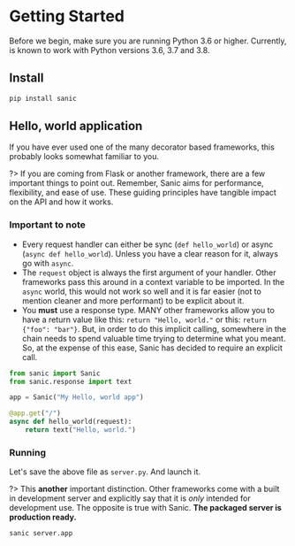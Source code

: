 # Getting Started

Before we begin, make sure you are running Python 3.6 or higher. Currently, is known to work with Python versions 3.6, 3.7 and 3.8.

## Install

```bash
pip install sanic
```

## Hello, world application

<!-- panels:start -->
<!-- div:left-panel -->

If you have ever used one of the many decorator based frameworks, this probably looks somewhat familiar to you.

?> If you are coming from Flask or another framework, there are a few important things to point out. Remember, Sanic aims for performance, flexibility, and ease of use. These guiding principles have tangible impact on the API and how it works.

### Important to note

- Every request handler can either be sync (`def hello_world`) or async (`async def hello_world`). Unless you have a clear reason for it, always go with `async`.
- The `request` object is always the first argument of your handler. Other frameworks pass this around in a context variable to be imported. In the `async` world, this would not work so well and it is far easier (not to mention cleaner and more performant) to be explicit about it. 
- You **must** use a response type. MANY other frameworks allow you to have a return value like this: `return "Hello, world."` or this: `return {"foo": "bar"}`. But, in order to do this implicit calling, somewhere in the chain needs to spend valuable time trying to determine what you meant. So, at the expense of this ease, Sanic has decided to require an explicit call.


<!-- div:right-panel -->

```python
from sanic import Sanic
from sanic.response import text

app = Sanic("My Hello, world app")

@app.get("/")
async def hello_world(request):
    return text("Hello, world.")
```

<!-- panels:end -->


### Running

<!-- panels:start -->
<!-- div:left-panel -->

Let's save the above file as `server.py`. And launch it.

?> This **another** important distinction. Other frameworks come with a built in development server and explicitly say that it is _only_ intended for development use. The opposite is true with Sanic. **The packaged server is production ready.**

<!-- div:right-panel -->

```bash
sanic server.app
```

<!-- panels:end -->
